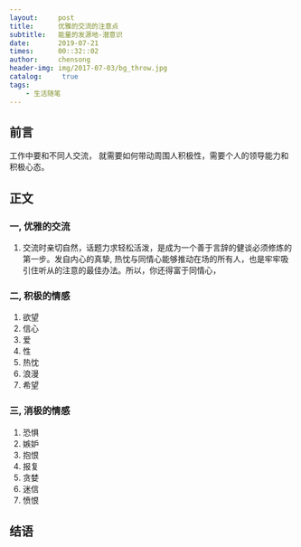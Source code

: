 ```yaml
---
layout:     post
title:      优雅的交流的注意点
subtitle:   能量的发源地-潜意识
date:       2019-07-21
times:      00::32::02
author:     chensong
header-img: img/2017-07-03/bg_throw.jpg
catalog: 	 true
tags:
    - 生活随笔
---
```




## 前言

   工作中要和不同人交流， 就需要如何带动周围人积极性，需要个人的领导能力和积极心态。  
   

## 正文

### 一, 优雅的交流

1. 交流时亲切自然，话题力求轻松活泼，是成为一个善于言辞的健谈必须修炼的第一步。发自内心的真挚, 热忱与同情心能够推动在场的所有人，也是牢牢吸引住听从的注意的最佳办法。所以，你还得富于同情心，


### 二, 积极的情感

1. 欲望
2. 信心
3. 爱
4. 性
5. 热忱
6. 浪漫
7. 希望

### 三, 消极的情感

1. 恐惧
2. 嫉妒
3. 抱恨
4. 报复
5. 贪婪
6. 迷信
7. 愤恨


## 结语



